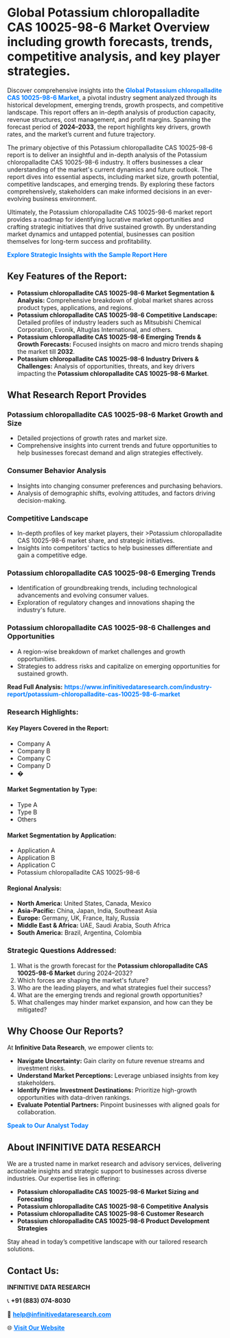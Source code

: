 <h1>Global Potassium chloropalladite CAS 10025-98-6 Market Overview including growth forecasts, trends, competitive analysis, and key player strategies.</h1>
<p>
Discover comprehensive insights into the 
<a href="https://www.infinitivedataresearch.com/industry-report/potassium-chloropalladite-cas-10025-98-6-market" rel="dofollow" style="color: #007BFF; text-decoration: none;"><strong>Global Potassium chloropalladite CAS 10025-98-6 Market</strong></a>, a pivotal industry segment analyzed through its historical development, emerging trends, growth prospects, and competitive landscape. This report offers an in-depth analysis of production capacity, revenue structures, cost management, and profit margins. Spanning the forecast period of <strong>2024–2033</strong>, the report highlights key drivers, growth rates, and the market’s current and future trajectory.
</p>
<p>
The primary objective of this Potassium chloropalladite CAS 10025-98-6 report is to deliver an insightful and in-depth analysis of the Potassium chloropalladite CAS 10025-98-6 industry. It offers businesses a clear understanding of the market's current dynamics and future outlook. The report dives into essential aspects, including market size, growth potential, competitive landscapes, and emerging trends. By exploring these factors comprehensively, stakeholders can make informed decisions in an ever-evolving business environment.
</p>
<p>
Ultimately, the Potassium chloropalladite CAS 10025-98-6 market report provides a roadmap for identifying lucrative market opportunities and crafting strategic initiatives that drive sustained growth. By understanding market dynamics and untapped potential, businesses can position themselves for long-term success and profitability.
</p>
<p>
<a href="https://www.infinitivedataresearch.com/request-sample/reportId=104370" style="color: #007BFF; text-decoration: none;"><strong>Explore Strategic Insights with the Sample Report Here</strong></a>
</p>

<h2>Key Features of the Report:</h2>
<ul>
<li><strong>Potassium chloropalladite CAS 10025-98-6 Market Segmentation & Analysis:</strong> Comprehensive breakdown of global market shares across product types, applications, and regions.</li>
<li><strong>Potassium chloropalladite CAS 10025-98-6 Competitive Landscape:</strong> Detailed profiles of industry leaders such as Mitsubishi Chemical Corporation, Evonik, Altuglas International, and others.</li>
<li><strong>Potassium chloropalladite CAS 10025-98-6 Emerging Trends & Growth Forecasts:</strong> Focused insights on macro and micro trends shaping the market till <strong>2032</strong>.</li>
<li><strong>Potassium chloropalladite CAS 10025-98-6 Industry Drivers & Challenges:</strong> Analysis of opportunities, threats, and key drivers impacting the <strong>Potassium chloropalladite CAS 10025-98-6 Market</strong>.</li>
</ul>

<h2>What Research Report Provides</h2>
<h3>Potassium chloropalladite CAS 10025-98-6 Market Growth and Size</h3>
<ul>
<li>Detailed projections of growth rates and market size.</li>
<li>Comprehensive insights into current trends and future opportunities to help businesses forecast demand and align strategies effectively.</li>
</ul>

<h3>Consumer Behavior Analysis</h3>
<ul>
<li>Insights into changing consumer preferences and purchasing behaviors.</li>
<li>Analysis of demographic shifts, evolving attitudes, and factors driving decision-making.</li>
</ul>

<h3>Competitive Landscape</h3>
<ul>
<li>In-depth profiles of key market players, their >Potassium chloropalladite CAS 10025-98-6 market share, and strategic initiatives.</li>
<li>Insights into competitors' tactics to help businesses differentiate and gain a competitive edge.</li>
</ul>

<h3>Potassium chloropalladite CAS 10025-98-6 Emerging Trends</h3>
<ul>
<li>Identification of groundbreaking trends, including technological advancements and evolving consumer values.</li>
<li>Exploration of regulatory changes and innovations shaping the industry's future.</li>
</ul>

<h3>Potassium chloropalladite CAS 10025-98-6 Challenges and Opportunities</h3>
<ul>
<li>A region-wise breakdown of market challenges and growth opportunities.</li>
<li>Strategies to address risks and capitalize on emerging opportunities for sustained growth.</li>
</ul>
<p><strong>Read Full Analysis:</strong> <a href="https://www.infinitivedataresearch.com/industry-report/potassium-chloropalladite-cas-10025-98-6-market" rel="dofollow" style="color: #007BFF; text-decoration: none;"><strong>https://www.infinitivedataresearch.com/industry-report/potassium-chloropalladite-cas-10025-98-6-market</strong></a></p>
<h3>Research Highlights:</h3>
<h4>Key Players Covered in the Report:</h4>
<ul><li>Company A</li><li>Company B</li><li>Company C</li><li>Company D</li><li>�</li></ul>
<h4>Market Segmentation by Type:</h4>
<ul><li>Type A</li><li>Type B</li><li>Others</li></ul>
<h4>Market Segmentation by Application:</h4>
<ul><li>Application A</li><li>Application B</li><li>Application C</li><li>Potassium chloropalladite CAS 10025-98-6</li></ul>

<h4>Regional Analysis:</h4>
<ul>
<li><strong>North America:</strong> United States, Canada, Mexico</li>
<li><strong>Asia-Pacific:</strong> China, Japan, India, Southeast Asia</li>
<li><strong>Europe:</strong> Germany, UK, France, Italy, Russia</li>
<li><strong>Middle East & Africa:</strong> UAE, Saudi Arabia, South Africa</li>
<li><strong>South America:</strong> Brazil, Argentina, Colombia</li>
</ul>

<h3>Strategic Questions Addressed:</h3>
<ol>
<li>What is the growth forecast for the <strong>Potassium chloropalladite CAS 10025-98-6 Market</strong> during 2024–2032?</li>
<li>Which forces are shaping the market's future?</li>
<li>Who are the leading players, and what strategies fuel their success?</li>
<li>What are the emerging trends and regional growth opportunities?</li>
<li>What challenges may hinder market expansion, and how can they be mitigated?</li>
</ol>

<h2>Why Choose Our Reports?</h2>
<p>At <strong>Infinitive Data Research</strong>, we empower clients to:</p>
<ul>
<li><strong>Navigate Uncertainty:</strong> Gain clarity on future revenue streams and investment risks.</li>
<li><strong>Understand Market Perceptions:</strong> Leverage unbiased insights from key stakeholders.</li>
<li><strong>Identify Prime Investment Destinations:</strong> Prioritize high-growth opportunities with data-driven rankings.</li>
<li><strong>Evaluate Potential Partners:</strong> Pinpoint businesses with aligned goals for collaboration.</li>
</ul>
<p><a href="https://www.infinitivedataresearch.com/industry-report/potassium-chloropalladite-cas-10025-98-6-market" rel="dofollow" style="color: #007BFF; text-decoration: none;"><strong>Speak to Our Analyst Today</strong></a></p>

<h2>About INFINITIVE DATA RESEARCH</h2>
<p>We are a trusted name in market research and advisory services, delivering actionable insights and strategic support to businesses across diverse industries. Our expertise lies in offering:</p>
<ul>
<li><strong>Potassium chloropalladite CAS 10025-98-6 Market Sizing and Forecasting</strong></li>
<li><strong>Potassium chloropalladite CAS 10025-98-6 Competitive Analysis</strong></li>
<li><strong>Potassium chloropalladite CAS 10025-98-6 Customer Research</strong></li>
<li><strong>Potassium chloropalladite CAS 10025-98-6 Product Development Strategies</strong></li>
</ul>
<p>Stay ahead in today’s competitive landscape with our tailored research solutions.</p>

<h2>Contact Us:</h2>
<p><strong>INFINITIVE DATA RESEARCH</strong></p>
<p>📞 <strong>+91 (883) 074-8030</strong></p>
<p>📧 <strong><a href="mailto:help@infinitivedataresearch.com" style="color: #007BFF;">help@infinitivedataresearch.com</a></strong></p>
<p>🌐 <strong><a href="https://www.infinitivedataresearch.com" rel="dofollow" style="color: #007BFF;">Visit Our Website</a></strong></p>